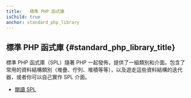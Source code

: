 ```yaml
---
title:   標準 PHP 函式庫
isChild: true
anchor: standard_php_library
---
```


## 標準 PHP 函式庫 {#standard_php_library_title}

標準 PHP 函式庫（SPL）隨著 PHP 一起發佈，提供了一組類別和介面。包含了常用的資料結構類別（堆疊、佇列、堆積等等），以及遊走這些資料結構的迭代器，或者你可以自己實作 SPL 介面。

* [閱讀 SPL][spl]

[spl]: http://php.net/manual/en/book.spl.php 
